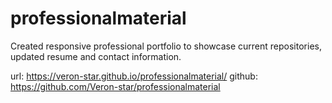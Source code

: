 # professionalmaterial

Created responsive professional portfolio to showcase current repositories, updated resume and contact information. 

url: https://veron-star.github.io/professionalmaterial/
github: https://github.com/Veron-star/professionalmaterial





